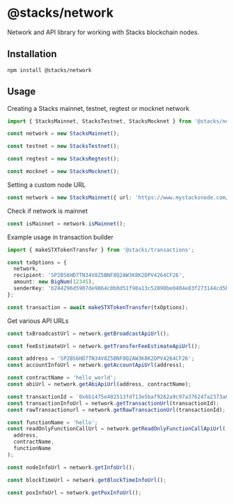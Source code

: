 # @stacks/network

Network and API library for working with Stacks blockchain nodes.

## Installation

```
npm install @stacks/network
```

## Usage

Creating a Stacks mainnet, testnet, regtest or mocknet network

```typescript
import { StacksMainnet, StacksTestnet, StacksMocknet } from '@stacks/network';

const network = new StacksMainnet();

const testnet = new StacksTestnet();

const regtest = new StacksRegtest();

const mocknet = new StacksMocknet();
```

Setting a custom node URL

```typescript
const network = new StacksMainnet({ url: 'https://www.mystacksnode.com/' });
```

Check if network is mainnet

```typescript
const isMainnet = network.isMainnet();
```

Example usage in transaction builder

```typescript
import { makeSTXTokenTransfer } from '@stacks/transactions';

const txOptions = {
  network,
  recipient: 'SP2BS6HD7TN34V8Z5BNF8Q2AW3K8K2DPV4264CF26',
  amount: new BigNum(12345),
  senderKey: 'b244296d5907de9864c0b0d51f98a13c52890be0404e83f273144cd5b9960eed01',
};

const transaction = await makeSTXTokenTransfer(txOptions);
```

Get various API URLs

```typescript
const txBroadcastUrl = network.getBroadcastApiUrl();

const feeEstimateUrl = network.getTransferFeeEstimateApiUrl();

const address = 'SP2BS6HD7TN34V8Z5BNF8Q2AW3K8K2DPV4264CF26';
const accountInfoUrl = network.getAccountApiUrl(address);

const contractName = 'hello_world';
const abiUrl = network.getAbiApiUrl(address, contractName);

const transactionId = `0x6b1475e402513fdf13e5baf9262a9c97a376247a2373a6ef8f41dfc0082c323e`;
const transactionInfoUrl = network.getTransactionUrl(transactionId);
const rawTransactionurl = network.getRawTransactionUrl(transactionId);

const functionName = 'hello';
const readOnlyFunctionCallUrl = network.getReadOnlyFunctionCallApiUrl(
  address,
  contractName,
  functionName
);

const nodeInfoUrl = network.getInfoUrl();

const blockTimeUrl = network.getBlockTimeInfoUrl();

const poxInfoUrl = network.getPoxInfoUrl();
```
